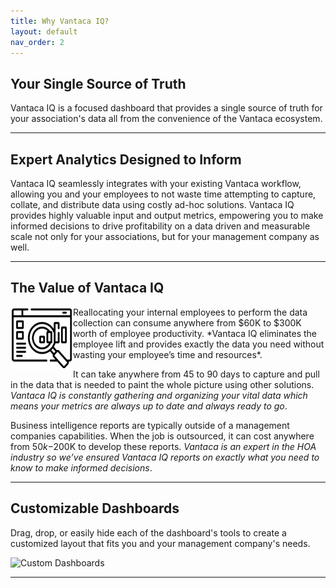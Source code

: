 ```yaml
---
title: Why Vantaca IQ?
layout: default
nav_order: 2
---
```


## Your Single Source of Truth

Vantaca IQ is a focused dashboard that provides a single source of truth for your association's data all from the convenience of the Vantaca ecosystem.

---

## Expert Analytics Designed to Inform

Vantaca IQ seamlessly integrates with your existing Vantaca workflow, allowing you and your employees to not waste time attempting to capture, collate, and distribute data using costly ad-hoc solutions. Vantaca IQ provides highly valuable input and output metrics, empowering you to make informed decisions to drive profitability on a data driven and measurable scale not only for your associations, but for your management company as well.

---

## The Value of Vantaca IQ

<img align="left" width="100" height="100" src="./assets/images/IQmagGlass.png">
Reallocating your internal employees to perform the data collection can consume anywhere from $60K to $300K worth of employee productivity. *Vantaca IQ eliminates the employee lift and provides exactly the data you need without wasting your employee’s time and resources*.

It can take anywhere from 45 to 90 days to capture and pull in the data that is needed to paint the whole picture using other solutions. *Vantaca IQ is constantly gathering and organizing your vital data which means your metrics are always up to date and always ready to go*.

Business intelligence reports are typically  outside of a management companies capabilities. When the job is  outsourced, it can cost anywhere from $50k-$200K to develop these reports. *Vantaca is an expert in the HOA industry so we’ve ensured Vantaca IQ reports on exactly what you need to know to make informed decisions*.

---

## Customizable Dashboards

Drag, drop, or easily hide each of the dashboard's tools to create a customized layout that fits you and your management company's needs.

![Custom Dashboards](./assets/images/IQDashboardConfig.gif)

---